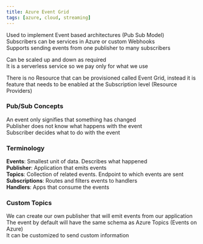 ```yaml
---
title: Azure Event Grid
tags: [azure, cloud, streaming]
---
```


Used to implement Event based architectures (Pub Sub Model)  
Subscribers can be services in Azure or custom Webhooks  
Supports sending events from one publisher to many subscribers  

Can be scaled up and down as required  
It is a serverless service so we pay only for what we use

There is no Resource that can be provisioned called Event Grid, instead it is feature that needs to be enabled at the Subscription level (Resource Providers)

### Pub/Sub Concepts

An event only signifies that something has changed  
Publisher does not know what happens with the event  
Subscriber decides what to do with the event

### Terminology

**Events**: Smallest unit of data. Describes what happened  
**Publisher**: Application that emits events  
**Topics**: Collection of related events. Endpoint to which events are sent  
**Subscriptions**: Routes and filters events to handlers  
**Handlers**: Apps that consume the events

### Custom Topics

We can create our own publisher that will emit events from our application  
The event by default will have the same schema as Azure Topics (Events on Azure)  
It can be customized to send custom information